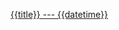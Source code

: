 [{{title}} --- {{datetime}}](https://github.com/agxuj/agxuj.github.io/tree/master/article/{{id}}/)<br/><br/>